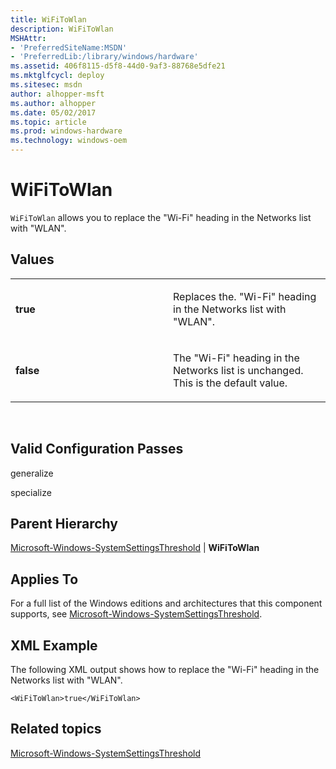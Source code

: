 ```yaml
---
title: WiFiToWlan
description: WiFiToWlan
MSHAttr:
- 'PreferredSiteName:MSDN'
- 'PreferredLib:/library/windows/hardware'
ms.assetid: 406f8115-d5f8-44d0-9af3-88768e5dfe21
ms.mktglfcycl: deploy
ms.sitesec: msdn
author: alhopper-msft
ms.author: alhopper
ms.date: 05/02/2017
ms.topic: article
ms.prod: windows-hardware
ms.technology: windows-oem
---
```


# WiFiToWlan


`WiFiToWlan` allows you to replace the "Wi-Fi" heading in the Networks list with "WLAN".

## Values


<table>
<colgroup>
<col width="50%" />
<col width="50%" />
</colgroup>
<tbody>
<tr class="odd">
<td><p><strong>true</strong></p></td>
<td><p>Replaces the. &quot;Wi-Fi&quot; heading in the Networks list with &quot;WLAN&quot;.</p></td>
</tr>
<tr class="even">
<td><p><strong>false</strong></p></td>
<td><p>The &quot;Wi-Fi&quot; heading in the Networks list is unchanged. This is the default value.</p></td>
</tr>
</tbody>
</table>

 

## Valid Configuration Passes


generalize

specialize

## Parent Hierarchy


[Microsoft-Windows-SystemSettingsThreshold](microsoft-windows-systemsettingsthreshold.md) | **WiFiToWlan**

## Applies To


For a full list of the Windows editions and architectures that this component supports, see [Microsoft-Windows-SystemSettingsThreshold](microsoft-windows-systemsettingsthreshold.md).

## XML Example


The following XML output shows how to replace the "Wi-Fi" heading in the Networks list with "WLAN".

```
<WiFiToWlan>true</WiFiToWlan>
```

## Related topics


[Microsoft-Windows-SystemSettingsThreshold](microsoft-windows-systemsettingsthreshold.md)

 

 







